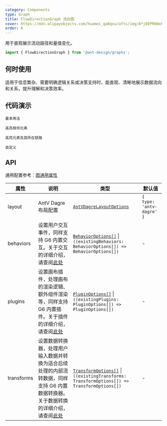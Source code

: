 ```yaml
---
category: Components
type: Graph
title: FlowDirectionGraph 流向图
cover: https://mdn.alipayobjects.com/huamei_qa8qxu/afts/img/A*jOEPRKWxPE0AAAAAAAAAAAAADmJ7AQ/original
order: 6
---
```


用于直观展示流动路径和量值变化。

```js
import { FlowDirectionGraph } from '@ant-design/graphs';
```

## 何时使用

适用于信息繁杂、需要明确逻辑关系或决策支持时，能直观、清晰地展示数据流向和关系，提升理解和决策效率。

## 代码演示

<code id="demo-flow-direction-graph-default" src="./demos/flow-direction-graph/default.tsx" description="简单的展示。<br> 通过交互 `map-edge-line-width` 来调整 `edge.style.lineWidth`。包含以下属性：<br> - `value`（数值或函数，用于计算边的数值）<br> - `minValue` 和 `maxValue`（可选，最小值和最大值，可以是数值或函数）<br> - `minLineWidth` 和 `maxLineWidth`（可选，最小线宽和最大线宽，可以是数值或函数）<br> -  `scale`（可选，插值函数，用于将数值映射到线宽，支持 `'linear`'、'`log'`、`'pow'`、`'sqrt'` 和自定义插值函数）">基本用法</code>

<code id="demo-flow-direction-graph-hover-activate-neighbor" src="./demos/flow-direction-graph/hover-activate-neighbor.tsx" description="通过添加悬浮高亮交互（注册类型：`hover-activate-neighbors`）可以高亮当前元素及其相邻元素。该交互基于 G6 内置交互 `hover-activate` 实现，并继承了其[配置项](https://g6.antv.antgroup.com/api/behaviors/hover-activate)。">高亮相邻元素</code>

<code id="demo-flow-direction-graph-hover-activate-chain" src="./demos/flow-direction-graph/hover-activate-chain.tsx" description="通过添加悬浮高亮交互（注册类型：`hover-activate-chain`）可以高亮显示当前元素及其所在的链路。此交互基于 G6 内置交互 `hover-activate` 实现，并继承了其[配置项](https://g6.antv.antgroup.com/api/behaviors/hover-activate)。">高亮元素及其所在链路</code>

<code id="demo-flow-direction-graph-custom" src="./demos/flow-direction-graph/custom.tsx">自定义</code>

## API

通用配置参考：[图通用属性](./overview#图通用属性)

| 属性 | 说明 | 类型 | 默认值 |
| --- | --- | --- | --- |
| layout | AntV Dagre 布局配置 | [`AntVDagreLayoutOptions`](https://g6.antv.antgroup.com/api/layouts/antv-dagre-layout) | `{ type: 'antv-dagre' }` |
| behaviors | 设置用户交互事件，同样支持 G6 内置交互。关于交互的详细介绍，请查阅[此处](https://g6.antv.antgroup.com/manual/core-concept/behavior) | [`BehaviorOptions[]`](https://g6.antv.antgroup.com/api/behaviors/brush-select) \| `((existingBehaviors: BehaviorOptions[]) => BehaviorOptions[])` | - |
| plugins | 设置画布插件，处理画布的渲染逻辑、额外组件渲染等，同样支持 G6 内置插件。关于插件的详细介绍，请查阅[此处](https://g6.antv.antgroup.com/manual/core-concept/plugin) | [`PluginOptions[]`](https://g6.antv.antgroup.com/api/plugins/background) \| `((existingPlugins: PluginOptions[]) => PluginOptions[])` | - |
| transforms | 设置数据转换器，处理用户输入数据并转换为适合后续处理的内部流转数据，同样支持 G6 内置数据转换器。关于数据转换的详细介绍，请查阅[此处](https://g6.antv.antgroup.com/api/transforms/map-node-size) | [`TransformOptions[]`](https://g6.antv.antgroup.com/api/transforms/map-node-size) \| `((existingTransforms: TransformOptions[]) => TransformOptions[])` | - |
